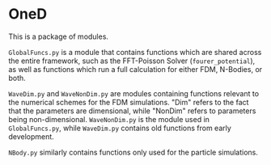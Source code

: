 # OneD
This is a package of modules.

`GlobalFuncs.py` is a module that contains functions which are shared across the entire framework, such as the FFT-Poisson Solver (`fourer_potential`),
as well as functions which run a full calculation for either FDM, N-Bodies, or both.

`WaveDim.py` and `WaveNonDim.py` are modules containing functions relevant to the numerical schemes for the FDM simulations.
"Dim" refers to the fact that the parameters are dimensional, while "NonDim" refers to parameters being non-dimensional.
`WaveNonDim.py` is the module used in `GlobalFuncs.py`, while `WaveDim.py` contains old functions from early development. 

`NBody.py` similarly contains functions only used for the particle simulations.
